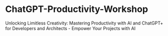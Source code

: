 # ChatGPT-Productivity-Workshop
Unlocking Limitless Creativity: Mastering Productivity with AI and ChatGPT+ for Developers and Architects - Empower Your Projects with AI
